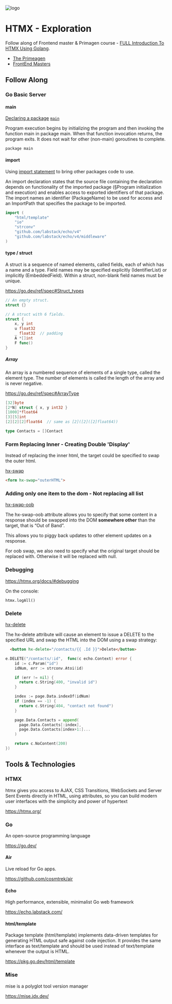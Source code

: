 ![logo](https://github.com/elpddev/exp-htmx/assets/17731302/32d82564-8bfd-4026-83f5-209abfa10844)

# HTMX - Exploration

Follow along of Frontend master & Primagen course - [FULL Introduction To HTMX Using Golang](https://youtu.be/x7v6SNIgJpE?si=_utehPM_u_phix4M).

* [The Primeagen](https://www.youtube.com/channel/UC8ENHE5xdFSwx71u3fDH5Xw)
* [FrontEnd Masters](https://frontendmasters.com/)

## Follow Along

### Go Basic Server

#### main

[Declaring a package](https://go.dev/ref/spec#Package_clause
) [`main`](https://go.dev/ref/spec#Program_initialization)

Program execution begins by initializing the program and then invoking the function main in package main. When that function invocation returns, the program exits. It does not wait for other (non-main) goroutines to complete. 

```
package main
```

#### import

Using [import statement](https://go.dev/ref/spec#Import_declarations) to bring other packages code to use.

An import declaration states that the source file containing the declaration depends on functionality of the imported package (§Program initialization and execution) and enables access to exported identifiers of that package. The import names an identifier (PackageName) to be used for access and an ImportPath that specifies the package to be imported.

```go
import (
	"html/template"
	"io"
	"strconv"
	"github.com/labstack/echo/v4"
	"github.com/labstack/echo/v4/middleware"
)
```

#### type / struct

A struct is a sequence of named elements, called fields, each of which has a name and a type. Field names may be specified explicitly (IdentifierList) or implicitly (EmbeddedField). Within a struct, non-blank field names must be unique.

https://go.dev/ref/spec#Struct_types

```go
// An empty struct.
struct {}

// A struct with 6 fields.
struct {
	x, y int
	u float32
	_ float32  // padding
	A *[]int
	F func()
}
```

##### Array

An array is a numbered sequence of elements of a single type, called the element type. The number of elements is called the length of the array and is never negative.

https://go.dev/ref/spec#ArrayType

```go
[32]byte
[2*N] struct { x, y int32 }
[1000]*float64
[3][5]int
[2][2][2]float64  // same as [2]([2]([2]float64))
```

```go
type Contacts = []Contact
```

### Form Replacing Inner - Creating Double 'Display'

Instead of replacing the inner html, the target could be specified to swap the outer html.

[hx-swap](ttps://htmx.org/attributes/hx-swap/)

```html
<form hx-swap="outerHTML">
```

### Adding only one item to the dom - Not replacing all list

[hx-swap-oob](https://htmx.org/attributes/hx-swap-oob/)

The hx-swap-oob attribute allows you to specify that some content in a response should be swapped into the DOM **somewhere other** than the target, that is “Out of Band”. 

This allows you to piggy back updates to other element updates on a response.

For oob swap, we also need to specify what the original target should be replaced with. Otherwise it will be replaced with null.

### Debugging

https://htmx.org/docs/#debugging

On the console:

```
htmx.logAll()
```

### Delete

[hx-delete](https://htmx.org/attributes/hx-delete/)

The hx-delete attribute will cause an element to issue a DELETE to the specified URL and swap the HTML into the DOM using a swap strategy:

```html
  <button hx-delete="/contacts/{{ .Id }}">Delete</button>
```

```go
e.DELETE("/contacts/:id",  func(c echo.Context) error {
    id := c.Param("id")
    idNum, err := strconv.Atoi(id)

    if (err != nil) { 
      return c.String(400, "invalid id")
    }

    index := page.Data.indexOf(idNum)
    if (index == -1) {
      return c.String(404, "contact not found")
    }

    page.Data.Contacts = append(
      page.Data.Contacts[:index], 
      page.Data.Contacts[index+1:]...
    )

    return c.NoContent(200)
})
```

## Tools & Technologies

### HTMX

htmx gives you access to AJAX, CSS Transitions, WebSockets and Server Sent Events directly in HTML, using attributes, so you can build modern user interfaces with the simplicity and power of hypertext

https://htmx.org/

### Go

An open-source programming language

https://go.dev/

#### Air

Live reload for Go apps.

https://github.com/cosmtrek/air

#### Echo

High performance, extensible, minimalist Go web framework

https://echo.labstack.com/

#### html/template

Package template (html/template) implements data-driven templates for generating HTML output safe against code injection. It provides the same interface as text/template and should be used instead of text/template whenever the output is HTML.

https://pkg.go.dev/html/template

### Mise

mise is a polyglot tool version manager

https://mise.jdx.dev/
